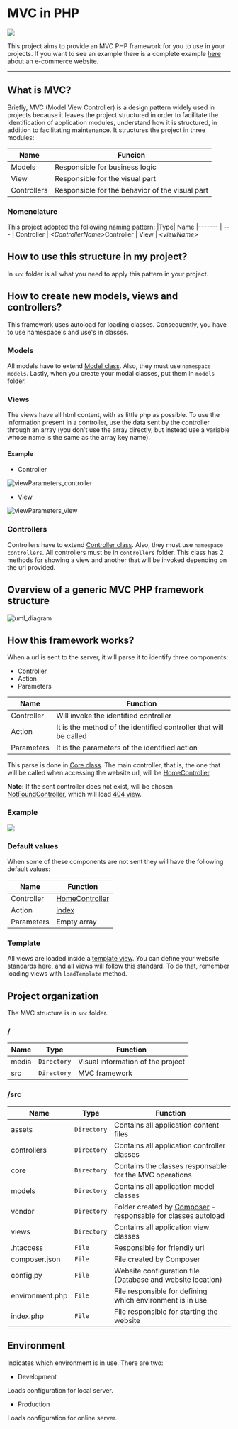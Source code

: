 # MVC in PHP
![](https://github.com/williamniemiec/MVC-in-PHP/blob/master/media/logo/logo.jpg)

This project aims to provide an MVC PHP framework for you to use in your projects. If you want to see an example there is a complete example [here](https://github.com/williamniemiec/wp_eCommerce) about an e-commerce website.

<hr />

## What is MVC?
Briefly, MVC (Model View Controller) is a design pattern widely used in projects because it leaves the project structured in order to facilitate the identification of application modules, understand how it is structured, in addition to facilitating maintenance. It structures the project in three modules:

|Name| Funcion
|------- | -------------- 
|Models | Responsible for business logic
|View | Responsible for the visual part
|Controllers | Responsible for the behavior of the visual part

### Nomenclature
This project adopted the following naming pattern:
|Type| Name
|------- | --- 
| Controller | <i>&lt;ControllerName&gt;</i>Controller
| View | <i>&lt;viewName&gt;</i>


## How to use this structure in my project?
In `src` folder is all what you need to apply this pattern in your project. 

## How to create new models, views and controllers?
This framework uses autoload for loading classes. Consequently, you have to use namespace's and use's in classes.

### Models
All models have to extend [Model class](https://github.com/williamniemiec/MVC-in-PHP/blob/master/src/core/Model.php). Also, they must use `namespace models`. Lastly, when you create your modal classes, put them in `models` folder.

### Views
The views have all html content, with as little php as possible. To use the information present in a controller, use the data sent by the controller through an array (you don't use the array directly, but instead use a variable whose name is the same as the array key name).

#### Example
- Controller

![viewParameters_controller](https://github.com/williamniemiec/MVC-in-PHP/blob/master/media/example/viewParameters1.png?raw=true)

- View

![viewParameters_view](https://github.com/williamniemiec/MVC-in-PHP/blob/master/media/example/viewParameters2.png?raw=true)

### Controllers
Controllers have to extend [Controller class](https://github.com/williamniemiec/MVC-in-PHP/blob/master/src/core/Controller.php). Also, they must use `namespace controllers`. All controllers must be in `controllers` folder. This class has 2 methods for showing a view and another that will be invoked depending on the url provided.

## Overview of a generic MVC PHP framework structure
![uml_diagram](https://github.com/williamniemiec/MVC-in-PHP/blob/master/media/uml/uml.png)

## How this framework works?
When a url is sent to the server, it will parse it to identify three components:
- Controller
- Action
- Parameters

|Name| Function
|------- | ---------------------
| Controller 	|	Will invoke the identified controller	|
| Action 		|	It is the method of the identified controller that will be called 	|
| Parameters	|	It is the parameters of the identified action	|

This parse is done in [Core class](https://github.com/williamniemiec/MVC-in-PHP/blob/master/src/core/Core.php). The main controller, that is, the one that will be called when accessing the website url, will be [HomeController](https://github.com/williamniemiec/MVC-in-PHP/blob/master/src/controllers/HomeController.php).

<b>Note:</b> If the sent controller does not exist, will be chosen [NotFoundController](https://github.com/williamniemiec/MVC-in-PHP/blob/master/src/controllers/NotFoundController.php), which will load [404 view](https://github.com/williamniemiec/MVC-in-PHP/blob/master/src/views/404.php).

### Example
![](https://github.com/williamniemiec/MVC-in-PHP/blob/master/media/example/url_parse.png)

### Default values
When some of these components are not sent they will have the following default values:

|Name| Function
|------- | ---------------------
| Controller 	|	[HomeController](https://github.com/williamniemiec/MVC-in-PHP/blob/master/src/controllers/HomeController.php) |
| Action 	|	[index](https://github.com/williamniemiec/MVC-in-PHP/blob/master/src/index.php) |
| Parameters 	|	Empty array |

### Template
All views are loaded inside a [template view](https://github.com/williamniemiec/MVC-in-PHP/blob/master/src/views/template.php). You can define your website standards here, and all views will follow this standard. To do that, remember loading views with `loadTemplate` method.

## Project organization
The MVC structure is in `src` folder.

### /
|Name| Type| Function
|------- | --- | ----
| media	|	 `Directory`	| Visual information of the project
| src 	|	 `Directory`	| MVC framework


### /src
|Name| Type| Function
|------- | --- | ----
| 	assets				| `Directory`	| Contains all application content files
| 	controllers 		| `Directory`	| Contains all application controller classes
| 	core 				| `Directory`	| Contains the classes responsable for the MVC operations
| 	models 				| `Directory`	| Contains all application model classes
| 	vendor				| `Directory`	| Folder created by [Composer](https://getcomposer.org/) - responsable for classes autoload
| 	views 				| `Directory`	| Contains all application view classes
| 	.htaccess			| `File`		| Responsible for friendly url
| 	composer.json 		| `File`		| File created by Composer
| 	config.py 			| `File`		| Website configuration file (Database and website location)
| 	environment.php 	| `File`		| File responsible for defining which environment is in use
| 	index.php 			| `File`		| File responsible for starting the website

## Environment
Indicates which environment is in use. There are two:
- Development

Loads configuration for local server.

- Production

Loads configuration for online server.
